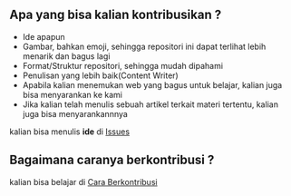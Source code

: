## Apa yang bisa kalian kontribusikan ?
* Ide apapun
* Gambar, bahkan emoji, sehingga repositori ini dapat terlihat lebih menarik dan bagus lagi
* Format/Struktur repositori, sehingga mudah dipahami
* Penulisan yang lebih baik(Content Writer)
* Apabila kalian menemukan web yang bagus untuk belajar, kalian juga bisa menyarankan ke kami
* Jika kalian telah menulis sebuah artikel terkait materi tertentu, kalian juga bisa menyarankannnya


kalian bisa menulis **ide** di [Issues](https://github.com/aransafp/android-learning-resource/issues)

## Bagaimana caranya berkontribusi ?

kalian bisa belajar di [Cara Berkontribusi](https://www.petanikode.com/github-workflow/)